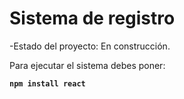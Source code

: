 <h1> Sistema de registro </h1>

-Estado del proyecto: En construcción.

Para ejecutar el sistema debes poner:

**`npm install react`**
